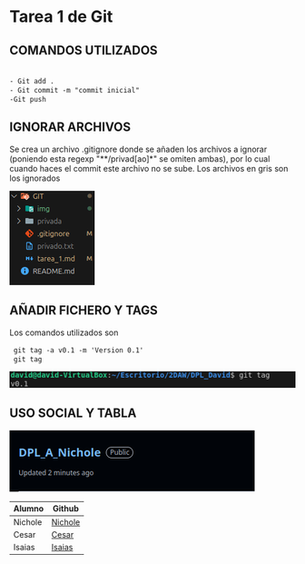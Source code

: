 # Tarea 1 de Git 


## COMANDOS UTILIZADOS 

```Git 

- Git add .
- Git commit -m "commit inicial"
-Git push 
```

## IGNORAR ARCHIVOS


Se crea un archivo .gitignore donde se añaden los archivos a ignorar (poniendo esta regexp "**/privad[ao]*" se omiten ambas), por lo cual cuando haces el commit este archivo no se sube. Los archivos en gris son los ignorados

<img src="/GIT/img/captura1.png">

## AÑADIR FICHERO Y TAGS

Los comandos utilizados son 
```
 git tag -a v0.1 -m 'Version 0.1'
 git tag
 ```

<img src="/GIT/img/captura2.png">

## USO SOCIAL Y TABLA

<img src="/GIT/img/captura3.png">

| Alumno | Github |
|----------|----------|
| Nichole   |  [Nichole](https://github.com/nicholelouis)  |
| Cesar | [Cesar](https://github.com/Cesardrom)  |
| Isaias   | [Isaias](https://github.com/IsaiasTolP) |
